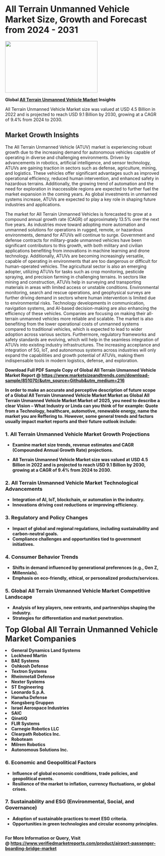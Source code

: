 <H1>All Terrain Unmanned Vehicle Market Size, Growth and Forecast from 2024 - 2031</H1><img class="aligncenter size-medium wp-image-584254" src="https://thirdeyenews.in/wp-content/uploads/2024/09/Global-Market-Research-300x168.jpeg" alt="" width="300" height="168" /><p><strong>Global&nbsp;<a href="https://www.marketsizeandtrends.com/download-sample/851070/&amp;utm_source=Github&utm_medium=216">All Terrain Unmanned Vehicle Market</a> Insights</strong></p><p>All Terrain Unmanned Vehicle Market size was valued at USD 4.5 Billion in 2022 and is projected to reach USD 9.1 Billion by 2030, growing at a CAGR of 9.4% from 2024 to 2030.</p><p><h2>Market Growth Insights</h2> <p>The All Terrain Unmanned Vehicle (ATUV) market is experiencing robust growth due to the increasing demand for autonomous vehicles capable of operating in diverse and challenging environments. Driven by advancements in robotics, artificial intelligence, and sensor technology, ATUVs are gaining traction in sectors such as defense, agriculture, mining, and logistics. These vehicles offer significant advantages such as improved operational efficiency, reduced human intervention, and enhanced safety in hazardous terrains. Additionally, the growing trend of automation and the need for exploration in inaccessible regions are expected to further fuel the market expansion in the coming years. As global investments in unmanned systems increase, ATUVs are expected to play a key role in shaping future industries and applications.</p> <p><strong></strong></p> <p>The market for All Terrain Unmanned Vehicles is forecasted to grow at a compound annual growth rate (CAGR) of approximately 13.5% over the next five years. As industries move toward adopting more automation and unmanned solutions for operations in rugged, remote, or hazardous environments, demand for ATUVs will continue to surge. Government and defense contracts for military-grade unmanned vehicles have been significant contributors to this growth, with both military and civilian applications benefiting from innovations in machine learning and drone technology. Additionally, ATUVs are becoming increasingly versatile, capable of operating in environments that are too dangerous or difficult for human-operated vehicles. The agricultural sector is also an emerging adopter, utilizing ATUVs for tasks such as crop monitoring, pesticide spraying, and precision farming in challenging terrains. In sectors like mining and construction, ATUVs help in surveying and transporting materials in areas with limited access or unstable conditions. Environmental monitoring, search and rescue operations, and geophysical surveys are further driving demand in sectors where human intervention is limited due to environmental risks. Technology developments in communication, navigation systems, and AI-based decision-making are also enhancing the efficiency of these vehicles. Companies are focusing on making their all-terrain unmanned vehicles more reliable and scalable. The market is also benefiting from the lower operational costs of unmanned systems compared to traditional vehicles, which is expected to lead to wider adoption across various sectors. Furthermore, regulatory frameworks and safety standards are evolving, which will help in the seamless integration of ATUVs into existing industry infrastructures. The increasing acceptance and integration of 5G, IoT, and autonomous systems across industries will only expand the capabilities and growth potential of ATUVs, making them indispensable tools in modern logistics, defense, and exploration. <p><strong></p><p><span class=""><strong>Download Full PDF Sample Copy of Global All Terrain Unmanned Vehicle Market Report</strong> @ <a href="https://www.marketsizeandtrends.com/download-sample/851070/&amp;utm_source=Github&utm_medium=216" target="_blank">https://www.marketsizeandtrends.com/download-sample/851070/&amp;utm_source=Github&utm_medium=216</a></span></p><p>In order to make an accurate and perceptive description of future scope of a Global&nbsp;All Terrain Unmanned Vehicle Market Market as Global&nbsp;All Terrain Unmanned Vehicle Market Market of 2025, you need to describe a clear Vision &ndash; What Industry or Linda can you think of for example: Quote from a Technology, healthcare, automotive, renewable energy, name the market you are Reffering to. However, some general trends and factors usually impact market reports and their future outlook include:</p><h3>1.&nbsp;<strong>All Terrain Unmanned Vehicle Market Growth Projections</strong></h3><ul><li>Examine market size trends, revenue estimates and CAGR (Compounded Annual Growth Rate) projections.</li><li><p>All Terrain Unmanned Vehicle Market size was valued at USD 4.5 Billion in 2022 and is projected to reach USD 9.1 Billion by 2030, growing at a CAGR of 9.4% from 2024 to 2030.</p></li></ul><h3>2.&nbsp;<strong>All Terrain Unmanned Vehicle Market Technological Advancements</strong></h3><ul><li>Integration of AI, IoT, blockchain, or automation in the industry.</li><li>Innovations driving cost reductions or improving efficiency.</li></ul><h3>3.&nbsp;<strong>Regulatory and Policy Changes</strong></h3><ul><li>Impact of global and regional regulations, including sustainability and carbon-neutral goals.</li><li>Compliance challenges and opportunities tied to government initiatives.</li></ul><h3>4.&nbsp;<strong>Consumer Behavior Trends</strong></h3><ul><li>Shifts in demand influenced by generational preferences (e.g., Gen Z, Millennials).</li><li>Emphasis on eco-friendly, ethical, or personalized products/services.</li></ul><h3>5.&nbsp;<strong>Global All Terrain Unmanned Vehicle Market Competitive Landscape</strong></h3><ul><li>Analysis of key players, new entrants, and partnerships shaping the industry.</li><li>Strategies for differentiation and market penetration.</li></ul><p data-pm-slice="1 1 []"><span style="color: inherit; font-family: inherit; font-size: 25px;">Top Global All Terrain Unmanned Vehicle Market Companies</span></p><div class="" data-test-id=""><p><li>General Dynamics Land Systems</li><li> Lockheed Martin</li><li> BAE Systems</li><li> Oshkosh Defense</li><li> Textron Systems</li><li> Rheinmetall Defense</li><li> Nexter Systems</li><li> ST Engineering</li><li> Leonardo S.p.A.</li><li> Hanwha Defense</li><li> Kongsberg Gruppen</li><li> Israel Aerospace Industries</li><li> SAIC</li><li> QinetiQ</li><li> FLIR Systems</li><li> Carnegie Robotics LLC</li><li> Clearpath Robotics Inc.</li><li> Roboteam</li><li> Milrem Robotics</li><li> Autonomous Solutions Inc.</li></p></div><h3>6.&nbsp;<strong>Economic and Geopolitical Factors</strong></h3><ul><li>Influence of global economic conditions, trade policies, and geopolitical events.</li><li>Resilience of the market to inflation, currency fluctuations, or global crises.</li></ul><h3>7.&nbsp;<strong>Sustainability and ESG (Environmental, Social, and Governance)</strong></h3><ul><li>Adoption of sustainable practices to meet ESG criteria.</li><li>Opportunities in green technologies and circular economy principles.</li></ul><h2><strong style="font-size: 14px;">For More Information or Query, Visit @&nbsp;</strong><a style="background-color: #ffffff; font-size: 14px;" href="https://www.marketsizeandtrends.com/report/all-terrain-unmanned-vehicle-market/" target="_blank">https://www.verifiedmarketreports.com/product/airport-passenger-boarding-bridge-market</a></h2>
